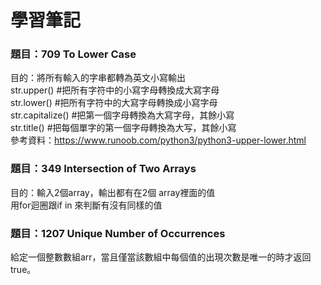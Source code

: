 # 學習筆記
### 題目：709 To Lower Case <br>
目的：將所有輸入的字串都轉為英文小寫輸出<br>
str.upper()          #把所有字符中的小寫字母轉換成大寫字母<br>
str.lower()          #把所有字符中的大寫字母轉換成小寫字母<br>
str.capitalize()     #把第一個字母轉換為大寫字母，其餘小寫<br>
str.title()          #把每個單字的第一個字母轉換為大写，其餘小寫<br>
參考資料：https://www.runoob.com/python3/python3-upper-lower.html<br>
### 題目：349 Intersection of Two Arrays<br>
目的：輸入2個array，輸出都有在2個 array裡面的值<br>
用for迴圈跟if in 來判斷有沒有同樣的值<br>
### 題目：1207 Unique Number of Occurrences
給定一個整數數組arr，當且僅當該數組中每個值的出現次數是唯一的時才返回true。




